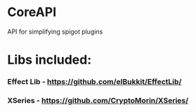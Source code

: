 # CoreAPI
 API for simplifying spigot plugins

# Libs included:
### Effect Lib - https://github.com/elBukkit/EffectLib/
### XSeries - https://github.com/CryptoMorin/XSeries/
